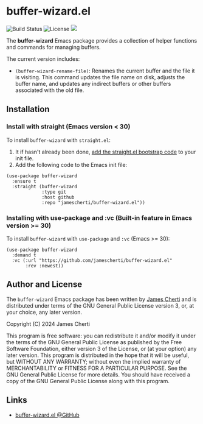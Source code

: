 # buffer-wizard.el
![Build Status](https://github.com/jamescherti/buffer-wizard.el/actions/workflows/ci.yml/badge.svg)
![License](https://img.shields.io/github/license/jamescherti/buffer-wizard.el)
![](https://raw.githubusercontent.com/jamescherti/buffer-wizard.el/main/.images/made-for-gnu-emacs.svg)

The **buffer-wizard** Emacs package provides a collection of helper functions and commands for managing buffers.

The current version includes:
- `(buffer-wizard-rename-file)`: Renames the current buffer and the file it is visiting. This command updates the file name on disk, adjusts the buffer name, and updates any indirect buffers or other buffers associated with the old file.

## Installation

### Install with straight (Emacs version < 30)

To install `buffer-wizard` with `straight.el`:

1. It if hasn't already been done, [add the straight.el bootstrap code](https://github.com/radian-software/straight.el?tab=readme-ov-file#getting-started) to your init file.
2. Add the following code to the Emacs init file:
```emacs-lisp
(use-package buffer-wizard
  :ensure t
  :straight (buffer-wizard
             :type git
             :host github
             :repo "jamescherti/buffer-wizard.el"))
```

### Installing with use-package and :vc (Built-in feature in Emacs version >= 30)

To install `buffer-wizard` with `use-package` and `:vc` (Emacs >= 30):

``` emacs-lisp
(use-package buffer-wizard
  :demand t
  :vc (:url "https://github.com/jamescherti/buffer-wizard.el"
       :rev :newest))
```

## Author and License

The `buffer-wizard` Emacs package has been written by [James Cherti](https://www.jamescherti.com/) and is distributed under terms of the GNU General Public License version 3, or, at your choice, any later version.

Copyright (C) 2024 James Cherti

This program is free software: you can redistribute it and/or modify it under the terms of the GNU General Public License as published by the Free Software Foundation, either version 3 of the License, or (at your option) any later version. This program is distributed in the hope that it will be useful, but WITHOUT ANY WARRANTY; without even the implied warranty of MERCHANTABILITY or FITNESS FOR A PARTICULAR PURPOSE. See the GNU General Public License for more details. You should have received a copy of the GNU General Public License along with this program.

## Links

- [buffer-wizard.el @GitHub](https://github.com/jamescherti/buffer-wizard.el)
